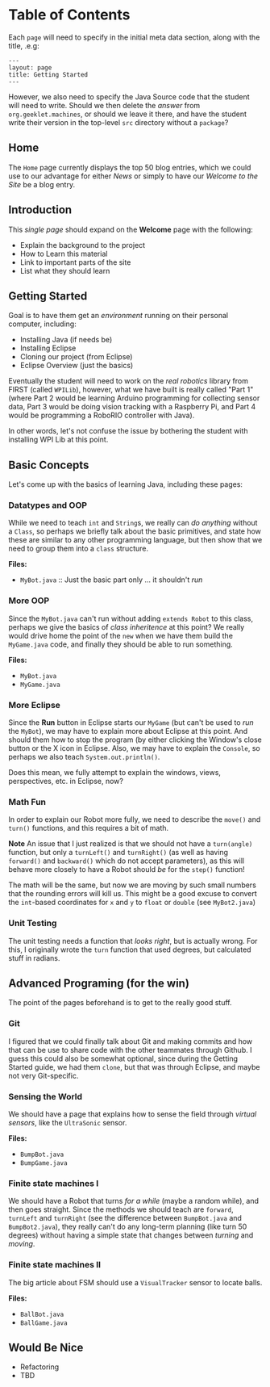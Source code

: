 Table of Contents
==================

Each `page` will need to specify in the initial meta data section,
along with the title, .e.g:

    ---
    layout: page
    title: Getting Started
    ---

However, we also need to specify the Java Source code that the student
will need to write. Should we then delete the *answer* from
`org.geeklet.machines`, or should we leave it there, and have the
student write their version in the top-level `src` directory without a
`package`?

Home
----

The `Home` page currently displays the top 50 blog entries, which we
could use to our advantage for either *News* or simply to have our
*Welcome to the Site* be a blog entry.

Introduction
------------

This *single page* should expand on the **Welcome** page with the
following:

  * Explain the background to the project
  * How to Learn this material
  * Link to important parts of the site
  * List what they should learn

Getting Started
---------------

Goal is to have them get an *environment* running on their personal
computer, including:

 * Installing Java (if needs be)
 * Installing Eclipse
 * Cloning our project (from Eclipse)
 * Eclipse Overview (just the basics)

Eventually the student will need to work on the *real robotics*
library from FIRST (called `WPILib`), however, what we have built is
really called "Part 1" (where Part 2 would be learning Arduino
programming for collecting sensor data, Part 3 would be doing vision
tracking with a Raspberry Pi, and Part 4 would be programming a
RoboRIO controller with Java).

In other words, let's not confuse the issue by bothering the student
with installing WPI Lib at this point.

Basic Concepts
--------------

Let's come up with the basics of learning Java, including these pages:

### Datatypes and OOP

While we need to teach `int` and `String`s, we really can *do
anything* without a `Class`, so perhaps we briefly talk about the
basic primitives, and state how these are similar to any other
programming language, but then show that we need to group them into a
`class` structure.

**Files:**

  * `MyBot.java` :: Just the basic part only ... it shouldn't *run*

### More OOP

Since the `MyBot.java` can't run without adding `extends Robot` to
this class, perhaps we give the basics of *class inheritence* at this
point? We really would drive home the point of the `new` when we have
them build the `MyGame.java` code, and finally they should be able to
run something.

**Files:**

  * `MyBot.java`
  * `MyGame.java`

### More Eclipse

Since the **Run** button in Eclipse starts our `MyGame` (but can't be
used to *run* the `MyBot`), we may have to explain more about Eclipse
at this point. And should them how to stop the program (by either
clicking the Window's close button or the X icon in Eclipse. Also, we
may have to explain the `Console`, so perhaps we also teach
`System.out.println()`.

Does this mean, we fully attempt to explain the windows, views,
perspectives, etc. in Eclipse, now?

### Math Fun

In order to explain our Robot more fully, we need to describe the
`move()` and `turn()` functions, and this requires a bit of
math.

**Note** An issue that I just realized is that we should not have a
`turn(angle)` function, but only a `turnLeft()` and `turnRight()` (as
well as having `forward()` and `backward()` which do not accept
parameters), as this will behave more closely to have a Robot should
*be* for the `step()` function!

The math will be the same, but now we are moving by such small numbers
that the rounding errors will kill us. This might be a good excuse to
convert the `int`-based coordinates for `x` and `y` to `float` or
`double` (see `MyBot2.java`)

### Unit Testing

The unit testing needs a function that *looks right*, but is actually
wrong. For this, I originally wrote the `turn` function that used
degrees, but calculated stuff in radians.


Advanced Programing (for the win)
-------------------

The point of the pages beforehand is to get to the really good stuff.

### Git

I figured that we could finally talk about Git and making commits and
how that can be use to share code with the other teammates through
Github. I guess this could also be somewhat optional, since during the
Getting Started guide, we had them `clone`, but that was through
Eclipse, and maybe not very Git-specific.

### Sensing the World

We should have a page that explains how to sense the field through
*virtual sensors*, like the `UltraSonic` sensor.

**Files:**

  * `BumpBot.java`
  * `BumpGame.java`

### Finite state machines I

We should have a Robot that turns *for a while* (maybe a random
while), and then goes straight. Since the methods we should teach are
`forward`, `turnLeft` and `turnRight` (see the difference between
`BumpBot.java` and `BumpBot2.java`), they really can't do any
long-term planning (like turn 50 degrees) without having a simple
state that changes between *turning* and *moving*.

### Finite state machines II

The big article about FSM should use a `VisualTracker` sensor to
locate balls.

**Files:**

  * `BallBot.java`
  * `BallGame.java`

Would Be Nice
-------------

 * Refactoring
 * TBD

